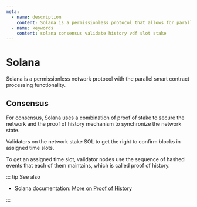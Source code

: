 ```yaml
---
meta:
  - name: description
    content: Solana is a permissionless protocol that allows for parallel smart contract processing and is secured by staking-based consensus.
  - name: keywords
    content: solana consensus validate history vdf slot stake
---
```


# Solana

Solana is a permissionless network protocol with the parallel smart contract processing functionality.

## Consensus

For consensus, Solana uses a combination of proof of stake to secure the network and the proof of history mechanism to synchronize the network state.

Validators on the network stake SOL to get the right to confirm blocks in assigned time slots.

To get an assigned time slot, validator nodes use the sequence of hashed events that each of them maintains, which is called proof of history.

::: tip See also

* Solana documentation: [More on Proof of History](https://docs.solana.com/cluster/synchronization#more-on-proof-of-history)

:::
